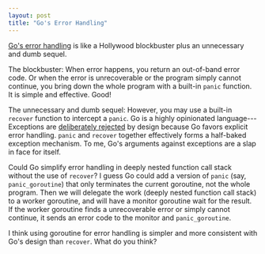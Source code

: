 ```yaml
---
layout: post
title: "Go's Error Handling"
---
```


[Go's error handling](https://golang.org/doc/effective_go.html#errors)
is like a Hollywood blockbuster plus an unnecessary and dumb sequel.

The blockbuster:
When error happens,
you return an out-of-band error code.
Or when the error is unrecoverable or the program simply cannot continue,
you bring down the whole program with a built-in `panic` function.
It is simple and effective.
Good!

The unnecessary and dumb sequel:
However,
you may use a built-in `recover` function to intercept a `panic`.
Go is a highly opinionated language---Exceptions are
[deliberately rejected](http://blog.golang.org/error-handling-and-go)
by design because Go favors explicit error handling.
`panic` and `recover` together effectively forms a half-baked exception mechanism.
To me,
Go's arguments against exceptions are a slap in face for itself.

Could Go simplify error handling in deeply nested function call stack
without the use of `recover`?
I guess Go could add a version of `panic` (say, `panic_goroutine`) that
only terminates the current goroutine, not the whole program.
Then we will delegate the work (deeply nested function call stack)
to a worker goroutine,
and will have a monitor goroutine wait for the result.
If the worker goroutine finds a unrecoverable error or simply cannot continue,
it sends an error code to the monitor and `panic_goroutine`.

I think using goroutine for error handling is simpler and more consistent with Go's design
than `recover`.
What do you think?
